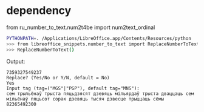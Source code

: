 # dependency
from ru_number_to_text.num2t4be import num2text_ordinal

```bash
PYTHONPATH=. /Applications/LibreOffice.app/Contents/Resources/python
>>> from libreoffice_snippets.number_to_text import ReplaceNumberToText
>>> ReplaceNumberToText()
```

Output:
```
7359327549237
Replace? (Yes/No or Y/N, default = No)
Yes
Input tag (tag=("MGS"|"PGP"), default tag="MNS"):
сем трыльёнаў трыста пяцьдзясят дзевяць мільярдаў трыста дваццаць сем мільёнаў пяцьсот сорак дзевяць тысяч дзвесце трыццаць сёмы
82365492300
```
